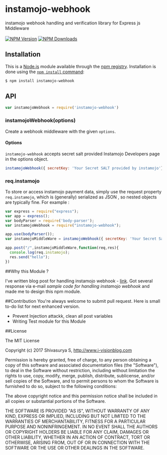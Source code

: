 # instamojo-webhook
instamojo webhook handling and verification library for Express js Middleware <br /> <br />
[![NPM Version][npm-image]][npm-url]
[![NPM Downloads][downloads-image]][downloads-url]

## Installation

This is a [Node.js](https://nodejs.org/en/) module available through the
[npm registry](https://www.npmjs.com/). Installation is done using the
[`npm install` command](https://docs.npmjs.com/getting-started/installing-npm-packages-locally):

```bash
$ npm install instamojo-webhook
```

## API

```js
var instamojoWebhook = require('instamojo-webhook')
```

### instamojoWebhook(options)
Create a webhook middleware with the given `options`.

#### Options

`instamojo-webhook` accepts secret salt provided Instamojo Developers page in the options object.

```js
instamojoWebhook({ secretKey: 'Your Secret SALT provided by instamojo'});
```

### req.instamojo

To store or access instamojo payment data, simply use the request property `req.instamojo`,
which is (generally) serialized as JSON , so nested objects
are typically fine. For example :

```js
var express = require("express");
var app = express();
var bodyParser = require('body-parser');
var instamojoWebhook = require("instamojo-webhook");

app.use(bodyParser());
var instamojoMiddleWare = instamojoWebhook({ secretKey: 'Your Secret Salt provided by Instamojo'});

app.post("/",instamojoMiddleWare,function(req,res){
  console.log(req.instamojo);
  res.send("hello");
})

```

##Why this Module ?

I've written blog post for handling instamojo webhook - [link](http://www.i-visionblog.com/2015/08/working-with-instamojo-payment-integration-for-mobile-and-web-apps.html "Blog post"). 
Got several response via e-mail *sample code for handling instamojo webhook* and made me to design this npm module.

##Contribution
You're always welcome to submit pull request. Here is small to-do list for next enhanced version. <br />
* Prevent Injection attackk, clean all post variables
* Writing Test module for this Module

##License

The MIT License

Copyright (c) 2017 Shivasurya S, http://www.i-visionblog.com

Permission is hereby granted, free of charge, to any person obtaining a copy
of this software and associated documentation files (the "Software"), to deal
in the Software without restriction, including without limitation the rights
to use, copy, modify, merge, publish, distribute, sublicense, and/or sell
copies of the Software, and to permit persons to whom the Software is
furnished to do so, subject to the following conditions:

The above copyright notice and this permission notice shall be included in
all copies or substantial portions of the Software.

THE SOFTWARE IS PROVIDED "AS IS", WITHOUT WARRANTY OF ANY KIND, EXPRESS OR
IMPLIED, INCLUDING BUT NOT LIMITED TO THE WARRANTIES OF MERCHANTABILITY,
FITNESS FOR A PARTICULAR PURPOSE AND NONINFRINGEMENT. IN NO EVENT SHALL THE
AUTHORS OR COPYRIGHT HOLDERS BE LIABLE FOR ANY CLAIM, DAMAGES OR OTHER
LIABILITY, WHETHER IN AN ACTION OF CONTRACT, TORT OR OTHERWISE, ARISING FROM,
OUT OF OR IN CONNECTION WITH THE SOFTWARE OR THE USE OR OTHER DEALINGS IN
THE SOFTWARE.

[npm-image]: https://img.shields.io/npm/v/instamojo-webhook.svg
[npm-url]: https://npmjs.org/package/instamojo-webhook
[downloads-image]: https://img.shields.io/npm/dm/instamojo-webhook.svg
[downloads-url]: https://npmjs.org/package/instamojo-webhook
